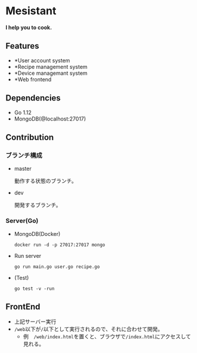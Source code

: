 # Mesistant

**I help you to cook.**

## Features

- \*User account system
- \*Recipe management system
- \*Device managemant system
- \*Web frontend

## Dependencies

- Go 1.12
- MongoDB(@localhost:27017)

## Contribution

### ブランチ構成

- master

  動作する状態のブランチ。

- dev

  開発するブランチ。

### Server(Go)

- MongoDB(Docker)

  `docker run -d -p 27017:27017 mongo`

- Run server

  `go run main.go user.go recipe.go`

- (Test)

  `go test -v -run`



## FrontEnd

- 上記サーバー実行
- `/web`以下が`/`以下として実行されるので、それに合わせて開発。
  - 例　`/web/index.html`を置くと、ブラウザで`/index.html`にアクセスして見れる。

